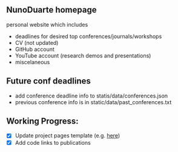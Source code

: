 ## NunoDuarte homepage
personal website which includes
- deadlines for desired top conferences/journals/workshops
- CV (not updated)
- GitHub account 
- YouTube account (research demos and presentations)
- miscelaneous

## Future conf deadlines
- add conference deadline info to statis/data/conferences.json
- previous conference info is in static/data/past_conferences.txt

## Working Progress:
- [x] Update project pages template (e.g. [here](https://github.com/nerfies/nerfies.github.io/tree/main)) 
- [x] Add code links to publications
